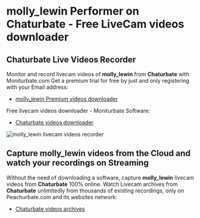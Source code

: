# molly_lewin Performer on Chaturbate - Free LiveCam videos downloader

## Chaturbate Live Videos Recorder

Monitor and record livecam videos of **molly_lewin** from **Chaturbate** with Moniturbate.com
Get a premium trial for free by just and only registering with your Email address:
* [molly_lewin Premium videos downloader](https://moniturbate.com/request-demo-licence-key.html)

Free livecam videos downloader - Moniturbate Software:
* [Chaturbate videos downloader](https://moniturbate.com/moniturbate-download-software.html)

![molly_lewin livecam videos recorder](https://peachurnet.com/templates/moniturbate-software.png)


## Capture molly_lewin videos from the Cloud and watch your recordings on Streaming

Without the need of downloading a software, capture **molly_lewin** livecam videos from **Chaturbate** 100% online.
Watch Livecam archives from **Chaturbate** unlimitedly from thousands of existing recordings, only on Peachurbate.com and its websites network:
* [Chaturbate videos archives](https://peachurnet.com/)